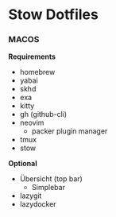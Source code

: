 # Stow Dotfiles

### MACOS

**Requirements**

- homebrew
- yabai
- skhd
- exa
- kitty
- gh (github-cli)
- neovim
    * packer plugin manager
- tmux
- stow

**Optional**

- Übersicht (top bar)
    * Simplebar
- lazygit
- lazydocker
